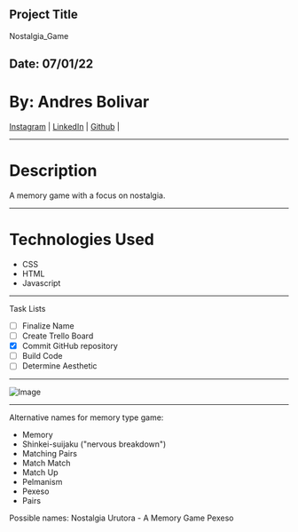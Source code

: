 ## Project Title

Nostalgia_Game

## Date: 07/01/22

# By: Andres Bolivar

[Instagram](http://www.instagram.com/dredose) | [LinkedIn](http://www.linkedin.com/in/drebolivar) | [Github](http://www.github.com/drebolivar) |

---

# Description

A memory game with a focus on nostalgia.

---

# Technologies Used

- CSS
- HTML
- Javascript

---

Task Lists

- [ ] Finalize Name
- [ ] Create Trello Board
- [x] Commit GitHub repository
- [ ] Build Code
- [ ] Determine Aesthetic

---

![Image](https://www.zocalopublicsquare.org/wp-content/uploads/2022/02/nostalgia-L.jpg)

---

Alternative names for memory type game:

- Memory
- Shinkei-suijaku ("nervous breakdown")
- Matching Pairs
- Match Match
- Match Up
- Pelmanism
- Pexeso
- Pairs

Possible names:
Nostalgia Urutora - A Memory Game
Pexeso
